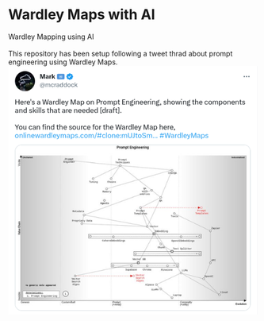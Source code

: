 # Wardley Maps with AI
Wardley Mapping using AI\
\
This repository has been setup following a tweet thrad about prompt engineering using Wardley Maps.\
![alt text](prompt-engineering-wardley.png "Tweet")
